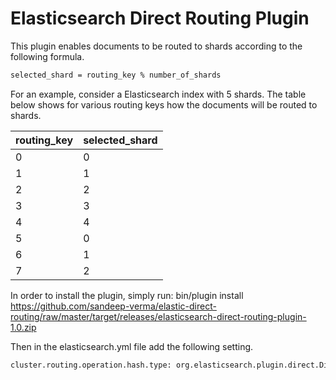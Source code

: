 Elasticsearch Direct Routing Plugin
===================================

This plugin enables documents to be routed to shards according to the following formula.

```sh
selected_shard = routing_key % number_of_shards
```

For an example, consider a Elasticsearch index with 5 shards.
The table below shows for various routing keys how the documents will be routed to shards.

| routing_key | selected_shard |
|-------------|----------------|
|      0      |        0       |
|      1      |        1       |
|      2      |        2       |
|      3      |        3       |
|      4      |        4       |
|      5      |        0       |
|      6      |        1       |
|      7      |        2       |

In order to install the plugin, simply run: 
bin/plugin install https://github.com/sandeep-verma/elastic-direct-routing/raw/master/target/releases/elasticsearch-direct-routing-plugin-1.0.zip

Then in the elasticsearch.yml file add the following setting.

```sh
cluster.routing.operation.hash.type: org.elasticsearch.plugin.direct.DirectRoutingHash
```
